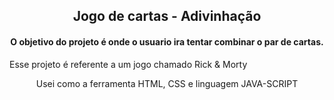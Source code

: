 <h2 align="center">Jogo de cartas - Adivinhação</h2>
<h4 align="center">O objetivo do projeto é onde o usuario ira tentar combinar o par de cartas.</h4>
<p>Esse projeto é referente a um jogo chamado Rick & Morty</p>
<p align="center">Usei como a ferramenta HTML, CSS e linguagem JAVA-SCRIPT</p>
